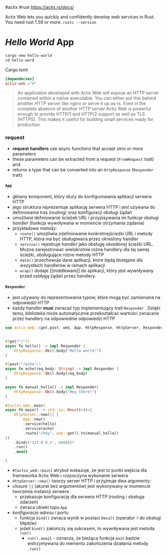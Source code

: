 #actix #rust
https://actix.rs/docs/

Actix Web lets you quickly and confidently develop web services in Rust.
You need rust 1.59 or more.
`rustc --version`


# *Hello World* App
```rust
cargo new hello-world
cd hello-word
```

Cargo.toml
```toml
[dependecies]
actix-web ="4"
```

> An application developed with Actix Web will expose an HTTP server contained within a native executable. 
> You can either put this behind another HTTP server like nginx or serve it up as-is. 
> Even in the complete absence of another HTTP server Actix Web is powerful enough to provide HTTP/1 and HTTP/2 support as well as TLS (HTTPS). This makes it useful for building small services ready for production.

### request
- **request handlers** use async functions that accept zero or more parameters
- these parameters can be extracted from a request (`FromRequest`  trait) and 
- returns a type that can be converted into an `HttpResponse` (`Responder` trait)

#### `App` 
- główny komponent, który służy do konfigurowania aplikacji serwera HTTP
- jego struktura reprezentuje aplikację serwera HTTP i jest używana do definiowania tras (routing) oraz konfiguracji obsługi żądań
- umożliwia definiowanie ścieżek URL i przypisywania im funkcje obsługi *handler* (funkcja wywoływana w momencie otrzymania żądania)
- przykładowe metody:
	- `route()` umożliwia zdefiniowanie konkretnejścieżki URL i metody HTTP, która ma być obsługiwana przez określony handler
	- `service()` rejestruje *handler* jako obsługę okreśłonej ścieżki URL. Można zarejestrować wielokrotnie różne handlery dla tej samej ścieżki, obsługujące różne metody HTTP
	- `data()` przechowuje dane aplikacji,  które będą dostępne dla wszystkich handlerów w ramach aplikacji
	- `wrap()` dodaje  [[middleware]] do aplikacji, który jest wywoływany przed osbłygą żądań przez handlery. 

#### `Responder`
- jest używany do reprezentowania typów, które mogą być zamieniane na odpowiedzi HTTP
- każdy *handler* **musi** zwracać typ implementujący trait `Responder` . Dzięki temu, biblioteka może automatycznie przekształcać wartości zwracane przez handlery na odpowiednie odpowiedzi HTTP
```rust
use actix_web::{get,post, web, App, HttpResponse, HttpServer, Responder} ;
  

#[get("/")]
async fn hello() -> impl Responder {
	HttpResponse::Ok().body("Hello world!")
}

#[post("/echo")]
async fn echo(req_body: String) -> impl Responder {
	HttpResponse::Ok().body(req_body)
}

async fn manual_hello() -> impl Responder{
	HttpResponse::Ok().body("Hey there!")
}

#[actix_web::main]
async fn main() -> std::io::Result<()>{
	HttpServer::new(|| {
		App::new()
		.service(hello)
		.service(echo)
		.route("/hey", web::get().to(manual_hello))
})
	.bind(("127.0.0.1", 8080))?
	.run()
	.await

}
```

- `#[actix_web::main]` atrybut wskazuje, że jest to punkt wejścia dla frameworka Actix Web i rozpoczyna wykonanie serwera
- `HttpServer::new()` tworzy server HTTP i przyjmuje dwa argumenty:
- *closure*  `||`  (akurat bez argumentów) jest wykonywany w momencie tworzenia instancji serwera 
	- przekazuje konfigurację dla serwera HTTP (routing i obsługa zdarzeń)
	- zwraca obiekt typu  `App`
- *konfiguracja adresu i portu* 
	- funkcja `bind()` zwraca wynik w postaci `Result` (operator `?` do obsługi błędów)
	- jeżeli `bind()` zakończy się sukcesem, to wywoływana jest metoda `run()`
		- `run().await` - oznacza, że bieżąca funkcja `main` będzie wstrzymywana  do mementu zakończenia działania metody `.run()`







